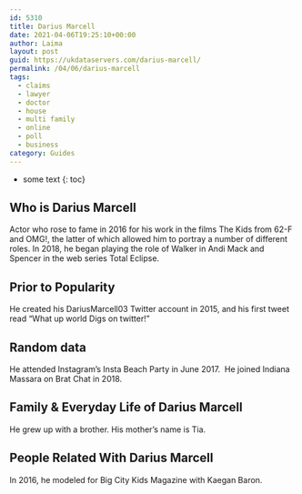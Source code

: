 ```yaml
---
id: 5310
title: Darius Marcell
date: 2021-04-06T19:25:10+00:00
author: Laima
layout: post
guid: https://ukdataservers.com/darius-marcell/
permalink: /04/06/darius-marcell
tags:
  - claims
  - lawyer
  - doctor
  - house
  - multi family
  - online
  - poll
  - business
category: Guides
---
```


* some text
{: toc}


## Who is Darius Marcell
                  
                  
                  
Actor who rose to fame in 2016 for his work in the films The Kids from 62-F and OMG!, the latter of which allowed him to portray a number of different roles. In 2018, he began playing the role of Walker in Andi Mack and Spencer in the web series Total Eclipse.
                  
              
            
              
            
                
                
                
## Prior to Popularity
                  
                  
                  
He created his DariusMarcell03 Twitter account in 2015, and his first tweet read &#8220;What up world Digs on twitter!&#8221;
                  
              
            
              
            
                
                
                
## Random data
                  
                  
                  
He attended Instagram&#8217;s Insta Beach Party in June 2017.  He joined Indiana Massara on Brat Chat in 2018.
                  
              
            
              
            
                
                
                
## Family & Everyday Life of Darius Marcell
                  
                  
                  
He grew up with a brother. His mother&#8217;s name is Tia.
                  
              
            
              
            
                
                
                
## People Related With Darius Marcell
                  
                  
                  
In 2016, he modeled for Big City Kids Magazine with Kaegan Baron.
                  
              
            
              
            
                
              
            
              
              
            
            
              
            
          
          
          